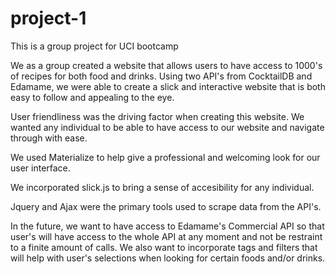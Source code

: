 # project-1
This is a group project for UCI bootcamp

We as a group created a website that allows users to have access to 1000's of recipes for both food and drinks. Using two API's from CocktailDB and Edamame, we were able to create a slick and interactive website that is both easy to follow and appealing to the eye. 

User friendliness was the driving factor when creating this website. We wanted any individual to be able to have access to our website and navigate through with ease. 

We used Materialize to help give a professional and welcoming look for our user interface.

We incorporated slick.js to bring a sense of accesibility for any individual.

Jquery and Ajax were the primary tools used to scrape data from the API's.

In the future, we want to have access to Edamame's Commercial API so that user's will have access to the whole API at any moment and not be restraint to a finite amount of calls. We also want to incorporate tags and filters that will help with user's selections when looking for certain foods and/or drinks.